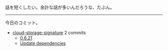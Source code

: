 話を短くしたい。余計な話が多いんだろうな、たぶん。

---

今日のコミット。

- [cloud-storage-signature](https://github.com/bouzuya/cloud-storage-signature) 2 commits
  - [0.6.21](https://github.com/bouzuya/cloud-storage-signature/commit/09d718718647f0b54378e8c446b1b75158d297c9)
  - [Update dependencies](https://github.com/bouzuya/cloud-storage-signature/commit/7d41232c8b6d17473f60a73b81ad90d6795734e9)


